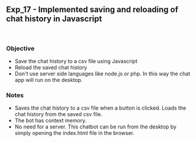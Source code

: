## Exp_17 - Implemented saving and reloading of chat history in Javascript
<br>

### Objective

- Save the chat history to a csv file using Javascript
- Reload the saved chat history
- Don't use server side languages like node.js or php. In this way the chat app will run on the desktop.


### Notes
- Saves the chat history to a csv file when a button is clicked. Loads the chat history from the saved csv file.
- The bot has context memory.
- No need for a server. This chatbot can be run from the desktop by simply opening the index.html file in the browser.
